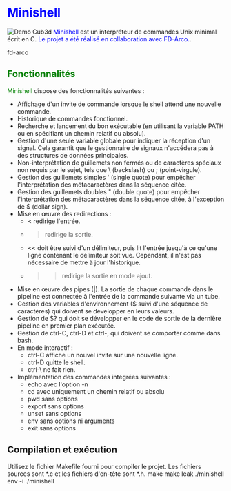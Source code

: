# <span style="color:blue">Minishell</span>
![Demo Cub3d](assets/Minishell.gif)
<span style="color:blue">Minishell</span> est un interpréteur de commandes Unix minimal écrit en C.
<span style="color:blue">Le projet a été réalisé en collaboration avec FD-Arco.</span>.

fd-arco

## <span style="color:green">Fonctionnalités</span>

<span style="color:green">Minishell</span> dispose des fonctionnalités suivantes :

- Affichage d'un invite de commande lorsque le shell attend une nouvelle commande.
- Historique de commandes fonctionnel.
- Recherche et lancement du bon exécutable (en utilisant la variable PATH ou en spécifiant un chemin relatif ou absolu).
- Gestion d'une seule variable globale pour indiquer la réception d'un signal. Cela garantit que le gestionnaire de signaux n'accédera pas à des structures de données principales.
- Non-interprétation de guillemets non fermés ou de caractères spéciaux non requis par le sujet, tels que \ (backslash) ou ; (point-virgule).
- Gestion des guillemets simples ' (single quote) pour empêcher l'interprétation des métacaractères dans la séquence citée.
- Gestion des guillemets doubles " (double quote) pour empêcher l'interprétation des métacaractères dans la séquence citée, à l'exception de $ (dollar sign).
- Mise en œuvre des redirections :
  - < redirige l'entrée.
  - > redirige la sortie.
  - << doit être suivi d'un délimiteur, puis lit l'entrée jusqu'à ce qu'une ligne contenant le délimiteur soit vue. Cependant, il n'est pas nécessaire de mettre à jour l'historique.
  - >> redirige la sortie en mode ajout.
- Mise en œuvre des pipes (|). La sortie de chaque commande dans le pipeline est connectée à l'entrée de la commande suivante via un tube.
- Gestion des variables d'environnement ($ suivi d'une séquence de caractères) qui doivent se développer en leurs valeurs.
- Gestion de $? qui doit se développer en le code de sortie de la dernière pipeline en premier plan exécutée.
- Gestion de ctrl-C, ctrl-D et ctrl-\, qui doivent se comporter comme dans bash.
- En mode interactif :
  - ctrl-C affiche un nouvel invite sur une nouvelle ligne.
  - ctrl-D quitte le shell.
  - ctrl-\ ne fait rien.
- Implémentation des commandes intégrées suivantes :
  - echo avec l'option -n
  - cd avec uniquement un chemin relatif ou absolu
  - pwd sans options
  - export sans options
  - unset sans options
  - env sans options ni arguments
  - exit sans options

## Compilation et exécution

Utilisez le fichier Makefile fourni pour compiler le projet. Les fichiers sources sont *.c et les fichiers d'en-tête sont *.h.
make
make leak
./minishell
env -i ./minishell



